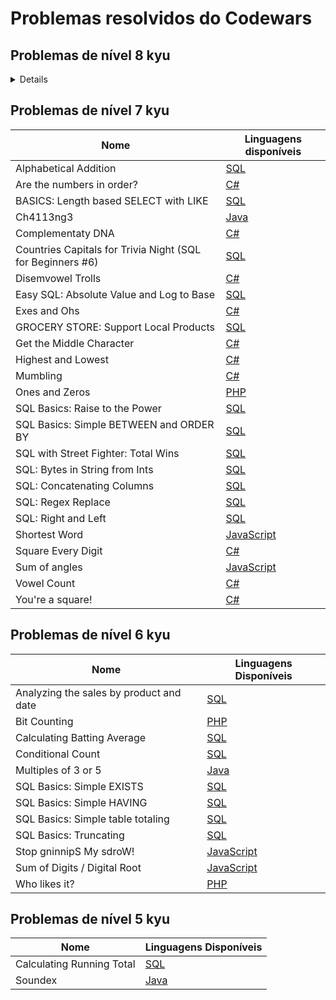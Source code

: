 # Problemas resolvidos do Codewars

## Problemas de nível 8 kyu

<details>

|                     Nome                    |                                                   Linguagens disponíveis                                                  |
|---------------------------------------------|---------------------------------------------------------------------------------------------------------------------------|
| 1. Find all active students                 | [SQL](SQL%2F8%20kyu%2F1.%20Find%20all%20active%20students.sql)                                                            |
| Abbreviate a Two Word Name                  | [Java](Java/8%20kyu/Abbreviate%20a%20Two%20Word%20Name.java)                                                              |
| Adults only (SQL for Beginners #1)          | [SQL](SQL%2F8%20kyu%2FAdults%20only%20(SQL%20for%20Beginners%20%231).sql)                                                 |
| Basic Mathematical Operations               | [C#](C%23/8%20kyu/Basic%20Mathematical%20Operations.cs)                                                                   |
| Beginner - Lost Without a Map               | [Java](Java/8%20kyu/Beginner%20-%20Lost%20Without%20a%20Map.java)                                                         |
| Beginner - Reduce but Grow                  | [Java](Java/8%20kyu/Beginner%20-%20Reduce%20but%20Grow.java)                                                              |
| Beginner Series #1 School Paperwork         | [PHP](PHP/8%20kyu/Beginner%20Series%201%20School%20Paperwork.php)                                                         |
| Beginner Series #2 Clock                    | [SQL](SQL/8%20kyu/Beginner%20Series%20%232%20Clock.sql)                                                                   |
| Calculate average                           | [Java](Java/8%20kyu/Calculate%20average.java)                                                                             |
| Century From Year                           | [SQL](SQL%2F8%20kyu%2FCentury%20from%20Year.sql)                                                                          |
| Compare within Margin                       | [C#](C%23/8%20kyu/Compare%20within%20margin.cs)                                                                           |
| Convert boolean values to strings Yes or no | [C#](C%23/8%20kyu/Convert%20boolean%20values%20to%20strings%20Yes%20or%20No.cs)                                           |
| Count by X                                  | [PHP](PHP/8%20kyu/Count%20by%20X.php)                                                                                     |
| Count Odd Numbers below n                   | [PHP](PHP/8%20kyu/Count%20Odd%20Numbers%20below%20n.php)                                                                  |
| Count of positives / sum of negatives       | [JavaScript](JavaScript/8%20kyu/Count%20of%20positives%20-%20sum%20of%20negatives.js)                                     |
| Count the Monkeys                           | [Java](Java/8%20kyu/Count%20the%20Monkeys.java)                                                                           |
| Counting sheep...                           | [JavaScript](JavaScript/8%20kyu/Counting%20sheep....js)                                                                   |
| Drink about                                 | [PHP](PHP/8%20kyu/Drink%20about.php)                                                                                      |
| Do I get a bonus?                           | [PHP](PHP/8%20kyu/Do%20I%20get%20a%20bonus.php)                                                                           |
| Even or Odd                                 | [C#](C%23/8%20kyu/Even%20or%20Odd.cs), [JavaScript](JavaScript/8%20kyu/Even%20or%20Odd.js)                                |
| Fake Binary                                 | [Java](Java/8%20kyu/Fake%20Binary.java)                                                                                   |
| Find Maximum and Minimum Values of a List   | [Java](Java/8%20kyu/Find%20Maximum%20and%20Minimum%20Values%20of%20a%20List.java)                                         |
| Find the smallest integer in the array      | [C#](C%23/8%20kyu/Find%20the%20smallest%20integer%20in%20the%20array.cs)                                                  |
| Get Nth Even Number                         | [C#](C%23/8%20kyu/Get%20Nth%20Even%20Number.cs)                                                                           |
| Grasshopper - If/else syntax debug          | [PHP](PHP/8%20kyu/Grasshopper%20-%20Ifelse%20syntax%20debug.php)                                                          |
| Grasshopper - Summation                     | [C#](C%23/8%20kyu/Grasshopper%20-%20Summation.cs)                                                                         |
| Grasshopper - Terminal game move function   | [Java](Java/8%20kyu/Grasshopper%20-%20Terminal%20game%20move%20function.java)                                             |
| Invert values                               | [Java](Java/8%20kyu/Invert%20values.java)                                                                                 |
| Is n divisible by x and y?                  | [C#](C%23/8%20kyu/Is%20n%20divisible%20by%20x%20and%20y.cs), [SQL](SQL/8%20kyu/Is%20n%20divisible%20by%20x%20and%20y.sql) |
| Keep Hydrated                               | [Java](Java/8%20kyu/Keep%20Hydrated.java)                                                                                 |
| Multiply                                    | [C#](C%23/8%20kyu/Multiply.cs), [JavaScript](JavaScript/8%20kyu/Multiply.js)                                              |
| Opposite number                             | [C#](C%23/8%20kyu/Opposite%20number.cs), [JavaScript](JavaScript/8%20kyu/Opposite%20number.js)                            |
| Remove First and Last Character             | [JavaScript](JavaScript/8%20kyu/Remove%20First%20and%20Last%20Character.js)                                               |
| Return Negative                             | [C#](C%23/8%20kyu/Return%20Negative.cs), [JavaScript](JavaScript/8%20kyu/Return%20negative.js)                            |
| Returning Strings                           | [PHP](PHP/8%20kyu/Returning%20Strings.php)                                                                                |
| SQL Basics: Mod                             | [SQL](SQL/8%20kyu/SQL%20Basics%20-%20mod.sql)                                                                             |
| SQL Basics: Simple DISTINCT                 | [SQL](SQL%2F8%20kyu%2FSQL%20Basics%20-%20Simple%20DISTINCT.sql)                                                           |
| SQL Basics: Simple WHERE and ORDER BY       | [SQL](SQL%2F8%20kyu%2FSQL%20Basics%20-%20Simple%20WHERE%20and%20ORDER%20BY.sql)                                           |
| Short Long Short                            | [PHP](PHP/8%20kyu/Short%20Long%20Short.php)                                                                               |
| Square(n) Sum                               | [JavaScript](JavaScript/8%20kyu/Square\(n\)%20Sum.js)                                                                     |
| Sum of positive                             | [C#](C%23/8%20kyu/Sum%20of%20positive.cs)                                                                                 |
| Super Duper Easy                            | [PHP](PHP/8%20kyu/Super%20Duper%20Easy.php)                                                                               |
| Total amount of points                      | [PHP](PHP/8%20kyu/Total%20amount%20of%20points.php)                                                                       |
</details>

## Problemas de nível 7 kyu

|                            Nome                            |                                      Linguagens disponíveis                                      |
|------------------------------------------------------------|--------------------------------------------------------------------------------------------------|
| Alphabetical Addition                                      | [SQL](SQL/7%20kyu/Alphabetical%20Addition.sql)                                                   |
| Are the numbers in order?                                  | [C#](C%23/7%20kyu/Are%20the%20numbers%20in%20order.cs)                                           |
| BASICS: Length based SELECT with LIKE                      | [SQL](SQL/7%20kyu/BASICS%20-%20Length%20based%20SELECT%20with%20LIKE.sql)                        |
| Ch4113ng3                                                  | [Java](Java/7%20kyu/Ch4113ng3.java)                                                              |
| Complementaty DNA                                          | [C#](C%23/7%20kyu/Complementary%20DNA.cs)                                                        |
| Countries Capitals for Trivia Night (SQL for Beginners #6) | [SQL](SQL/7%20kyu/Countries%20Capitals%20for%20Trivia%20Night%20(SQL%20for%20Beginners%206).sql) |
| Disemvowel Trolls                                          | [C#](C%23/7%20kyu/Disemvowel%20Trolls.cs)                                                        |
| Easy SQL: Absolute Value and Log to Base                   | [SQL](SQL/7%20kyu/Easy%20SQL%20-%20Absolute%20Value%20and%20Log%20to%20Base.sql)                 |
| Exes and Ohs                                               | [C#](C%23/7%20kyu/Exes%20and%20Ohs.cs)                                                           |
| GROCERY STORE: Support Local Products                      | [SQL](SQL%2F7%20kyu%2FGROCERY%20STORE%20-%20Support%20Local%20Products.sql)                      |
| Get the Middle Character                                   | [C#](C%23/7%20kyu/Get%20the%20Middle%20Character.cs)                                             |
| Highest and Lowest                                         | [C#](C%23/7%20kyu/Highest%20and%20Lowest.cs)                                                     |
| Mumbling                                                   | [C#](C%23/7%20kyu/Mumbling.cs)                                                                   |
| Ones and Zeros                                             | [PHP](PHP/7%20kyu/Ones%20and%20Zeros.php)                                                        |
| SQL Basics: Raise to the Power                             | [SQL](SQL/7%20kyu/SQL%20Basics%20-%20Raise%20to%20the%20Power.sql)                               |
| SQL Basics: Simple BETWEEN and ORDER BY                    | [SQL](SQL/7%20kyu/SQL%20Basics%20-%20Simple%20BETWEEN%20and%20ORDER%20BY.sql)                    |
| SQL with Street Fighter: Total Wins                        | [SQL](SQL/7%20kyu/SQL%20with%20Street%20Fighter%20-%20Total%20Wins.sql)                          |
| SQL: Bytes in String from Ints                             | [SQL](SQL/7%20kyu/SQL%20-%20Bytes%20in%20String%20from%20Ints.sql)                               |
| SQL: Concatenating Columns                                 | [SQL](SQL/7%20kyu/SQL%20-%20Concatenating%20Columns.sql)                                         |
| SQL: Regex Replace                                         | [SQL](SQL/7%20kyu/SQL%20-%20Regex%20Replace.sql)                                                 |
| SQL: Right and Left                                        | [SQL](SQL/7%20kyu/SQL%20-%20Right%20and%20Left.sql)                                              |
| Shortest Word                                              | [JavaScript](JavaScript/7%20kyu/Shortest%20Word.js)                                              |
| Square Every Digit                                         | [C#](C%23/7%20kyu/Square%20Every%20Digit.cs)                                                     |
| Sum of angles                                              | [JavaScript](JavaScript/7%20kyu/Sum%20of%20angles.js)                                            |
| Vowel Count                                                | [C#](C%23/7%20kyu/Vowel%20Count.cs)                                                              |
| You're a square!                                           | [C#](C%23/7%20kyu/You're%20a%20square.cs)                                                        |

## Problemas de nível 6 kyu

|                   Nome                  |                             Linguagens Disponíveis                             |
|-----------------------------------------|--------------------------------------------------------------------------------|
| Analyzing the sales by product and date | [SQL](SQL%2F6%20kyu%2FAnalyzing%20the%20sales%20by%20product%20and%20date.sql) |
| Bit Counting                            | [PHP](PHP/6%20kyu/Bit%20Counting.php)                                          |
| Calculating Batting Average             | [SQL](SQL/6%20kyu/Calculating%20Batting%20Average.sql)                         |
| Conditional Count                       | [SQL](SQL/6%20kyu/Conditional%20Count.sql)                                     |
| Multiples of 3 or 5                     | [Java](Java/6%20kyu/Multiples%20of%203%20or%205.java)                          |
| SQL Basics: Simple EXISTS               | [SQL](SQL/6%20kyu/SQL%20Basics%20-%20Simple%20EXISTS.sql)                      |
| SQL Basics: Simple HAVING               | [SQL](SQL%2F6%20kyu%2FSQL%20Basics%20-%20Simple%20HAVING.sql)                  |
| SQL Basics: Simple table totaling       | [SQL](SQL/6%20kyu/SQL%20Basics%20-%20Simple%20table%20totaling.sql)            |
| SQL Basics: Truncating                  | [SQL](SQL/7%20kyu/SQL%20Basics%20-%20Truncating.sql)                           |
| Stop gninnipS My sdroW!                 | [JavaScript](JavaScript/6%20kyu/Stop%20gninnipS%20My%20sdroW.js)               |
| Sum of Digits / Digital Root            | [JavaScript](JavaScript/6%20kyu/Sum%20of%20Digits%20-%20Digital%20Root.js)     |
| Who likes it?                           | [PHP](PHP/7%20kyu/Who%20likes%20it.php)                                        |

## Problemas de nível 5 kyu

| Nome                      | Linguagens Disponíveis                               |
|---------------------------|------------------------------------------------------|
| Calculating Running Total | [SQL](SQL/5%20kyu/Calculating%20Running%20Total.sql) |
| Soundex                   | [Java](Java/5%20kyu/Soundex.java)                    |
